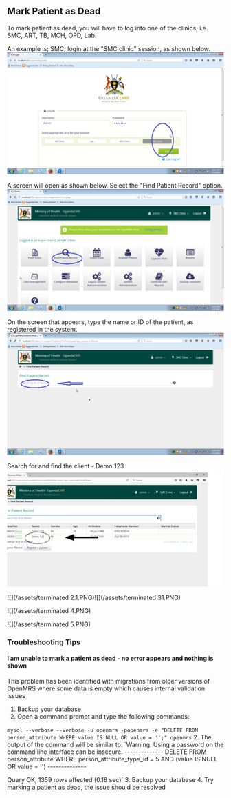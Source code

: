 ## Mark Patient as Dead

To mark patient as dead, you will have to log into one of the clinics, i.e. SMC, ART, TB, MCH, OPD, Lab.

An example is; SMC;  login at the "SMC clinic" session, as shown below.  
![](SMC12.png)

A screen will open as shown below. Select the "Find Patient Record" option.  
![](SMC11.png)

On the screen that appears, type the name or ID of the patient, as registered in the system.  
![](SMC13.png)

Search for and find the client - Demo 123  
![](/assets/terminated1.jpg)

![](/assets/terminated 2.1.PNG)![](/assets/terminated 31.PNG)

![](/assets/terminated 4.PNG)

![](/assets/terminated 5.PNG)

### Troubleshooting Tips 
#### I am unable to mark a patient as dead - no error appears and nothing is shown 

This problem has been identified with migrations from older versions of OpenMRS where some data is empty which causes internal validation issues

1. Backup your database 
2. Open a command prompt and type the following commands:

  `mysql --verbose --verbose -u openmrs -popenmrs -e "DELETE FROM person_attribute WHERE value IS NULL OR value = '';" openmrs`
2. The output of the command will be similar to: 
  `Warning: Using a password on the command line interface can be insecure.
  \--------------
DELETE FROM person_attribute WHERE person_attribute_type_id = 5 AND (value IS NULL OR value = '')
  \--------------

  Query OK, 1359 rows affected (0.18 sec)`
3. Backup your database 
4. Try marking a patient as dead, the issue should be resolved 

